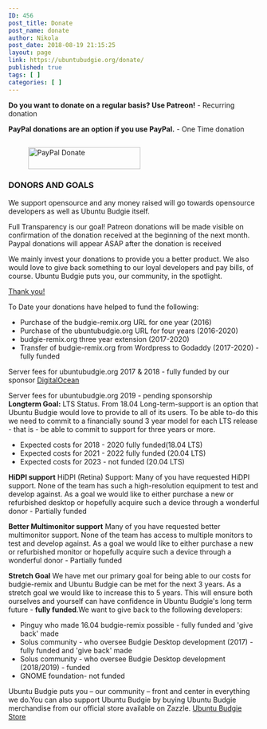 ```yaml
---
ID: 456
post_title: Donate
post_name: donate
author: Nikola
post_date: 2018-08-19 21:15:25
layout: page
link: https://ubuntubudgie.org/donate/
published: true
tags: [ ]
categories: [ ]
---
```

<!-- wp:columns {"columns":3} -->
<div class="wp-block-columns has-3-columns"><!-- wp:column -->
<div class="wp-block-column"><!-- wp:paragraph -->
<p><strong>Do you want to donate on a regular basis? Use Patreon!</strong>  - Recurring donation</p>
<!-- /wp:paragraph --></div>
<!-- /wp:column -->

<!-- wp:column -->
<div class="wp-block-column"><!-- wp:paragraph -->
<p><strong>PayPal donations are an option if you use PayPal.</strong> - One Time donation</p>
<!-- /wp:paragraph --></div>
<!-- /wp:column -->

<!-- wp:column -->
<div class="wp-block-column"><!-- wp:paragraph -->
<p></p>
<!-- /wp:paragraph --></div>
<!-- /wp:column --></div>
<!-- /wp:columns -->

<!-- wp:columns {"columns":3} -->
<div class="wp-block-columns has-3-columns"><!-- wp:column -->
<div class="wp-block-column"><!-- wp:image {"id":777,"linkDestination":"custom"} -->
<figure class="wp-block-image"><a href="https://www.patreon.com/user?u=3038166&amp;ty=h&amp;u=3038166" target="_blank" rel="noreferrer noopener"><img src="https://ubuntubudgie.org/wp-content/uploads/2018/09/patreon-medium-button.png" alt="" class="wp-image-777"/></a></figure>
<!-- /wp:image --></div>
<!-- /wp:column -->

<!-- wp:column -->
<div class="wp-block-column"><!-- wp:image {"width":225,"height":44,"linkDestination":"custom"} -->
<figure class="wp-block-image is-resized"><a href="https://www.paypal.com/cgi-bin/webscr?cmd=_s-xclick&amp;hosted_button_id=ZZZLS8W5QC8US" target="_blank" rel="noreferrer noopener"><img src="https://ubuntubudgie.org/storage/Budgiess/support_paypal.svg" alt="PayPal Donate" width="225" height="44"/></a></figure>
<!-- /wp:image --></div>
<!-- /wp:column -->

<!-- wp:column -->
<div class="wp-block-column"></div>
<!-- /wp:column --></div>
<!-- /wp:columns -->

<!-- wp:heading {"level":3} -->
<h3>DONORS AND GOALS</h3>
<!-- /wp:heading -->

<!-- wp:paragraph -->
<p>We support opensource and any money raised will go towards opensource developers as well as Ubuntu Budgie itself.</p>
<!-- /wp:paragraph -->

<!-- wp:paragraph -->
<p>Full Transparency is our goal! Patreon donations will be made visible on confirmation of the donation received at the beginning of the next month. Paypal donations will appear ASAP after the donation is received</p>
<!-- /wp:paragraph -->

<!-- wp:paragraph -->
<p>We mainly invest your donations to provide you a better product. We also would love to give back something to our loyal developers and pay bills, of course. Ubuntu Budgie puts you, our community, in the spotlight.</p>
<!-- /wp:paragraph -->

<!-- wp:button {"backgroundColor":"green","align":"center"} -->
<div class="wp-block-button aligncenter"><a class="wp-block-button__link has-background has-green-background-color" href="https://ubuntubudgie.org/its-all-thanks-to-you/">Thank you!</a></div>
<!-- /wp:button -->

<!-- wp:paragraph -->
<p> To Date your donations have helped to fund the following:</p>
<!-- /wp:paragraph -->

<!-- wp:list -->
<ul><li>Purchase of the budgie-remix.org URL for one year (2016)</li><li>Purchase of the ubuntubudgie.org URL for four years (2016-2020)</li><li>budgie-remix.org three year extension (2017-2020)</li><li>Transfer of budgie-remix.org from Wordpress to Godaddy (2017-2020) - fully funded</li></ul>
<!-- /wp:list -->

<!-- wp:paragraph -->
<p>Server fees for ubuntubudgie.org 2017 &amp; 2018 - fully funded by our sponsor&nbsp;<a href="https://www.digitalocean.com/">DigitalOcean</a></p>
<!-- /wp:paragraph -->

<!-- wp:paragraph -->
<p>Server fees for ubuntubudgie.org 2019 - pending sponsorship<br><strong>Longterm Goal:</strong>&nbsp;LTS Status. From 18.04 Long-term-support is an option that Ubuntu Budgie would love to provide to all of its users. To be able to-do this we need to commit to a financially sound 3 year model for each LTS release - that is - be able to commit to support for three years or more.</p>
<!-- /wp:paragraph -->

<!-- wp:list -->
<ul><li>Expected costs for 2018 - 2020 fully funded(18.04 LTS)</li><li>Expected costs for 2021 - 2022 fully funded (20.04 LTS)</li><li>Expected costs for 2023 - not funded (20.04 LTS)</li></ul>
<!-- /wp:list -->

<!-- wp:paragraph -->
<p><strong>HiDPI support</strong>&nbsp;HiDPI (Retina) Support: Many of you have requested HiDPI support. None of the team has such a high-resolution equipment to test and develop against. As a goal we would like to either purchase a new or refurbished desktop or hopefully acquire such a device through a wonderful donor - Partially funded</p>
<!-- /wp:paragraph -->

<!-- wp:paragraph -->
<p><strong>Better Multimonitor support</strong>&nbsp;Many of you have requested better multimonitor support. None of the team has access to multiple monitors to test and develop against. As a goal we would like to either purchase a new or refurbished monitor or hopefully acquire such a device through a wonderful donor - Partially funded</p>
<!-- /wp:paragraph -->

<!-- wp:paragraph -->
<p><strong>Stretch Goal</strong>&nbsp;We have met our primary goal for being able to our costs for budgie-remix and Ubuntu Budgie can be met for the next 3 years. As a stretch goal we would like to increase this to 5 years. This will ensure both ourselves and yourself can have confidence in Ubuntu Budgie's long term future -&nbsp;<strong>fully funded</strong>.We want to give back to the following developers:</p>
<!-- /wp:paragraph -->

<!-- wp:list -->
<ul><li>Pinguy who made 16.04 budgie-remix possible - fully funded and 'give back' made</li><li>Solus community - who oversee Budgie Desktop development (2017) - fully funded and 'give back' made</li><li>Solus community - who oversee Budgie Desktop development (2018/2019) - funded</li><li>GNOME foundation- not funded</li></ul>
<!-- /wp:list -->

<!-- wp:paragraph -->
<p>Ubuntu Budgie puts you – our community – front and center in everything we do.You can also support Ubuntu Budgie by buying Ubuntu Budgie merchandise from our official store available on Zazzle.&nbsp;<a href="https://www.zazzle.com.au/ubuntubudgie">Ubuntu Budgie Store</a><br></p>
<!-- /wp:paragraph -->